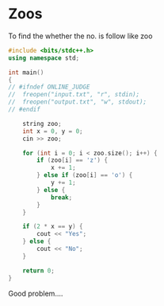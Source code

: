 # Zoos

To find the whether the no. is follow like zoo

``` c++
#include <bits/stdc++.h>
using namespace std;

int main()
{
// #ifndef ONLINE_JUDGE
// 	freopen("input.txt", "r", stdin);
// 	freopen("output.txt", "w", stdout);
// #endif

	string zoo;
	int x = 0, y = 0;
	cin >> zoo;

	for (int i = 0; i < zoo.size(); i++) {
		if (zoo[i] == 'z') {
			x += 1;
		} else if (zoo[i] == 'o') {
			y += 1;
		} else {
			break;
		}
	}

	if (2 * x == y) {
		cout << "Yes";
	} else {
		cout << "No";
	}

	return 0;
}
```

Good problem....
